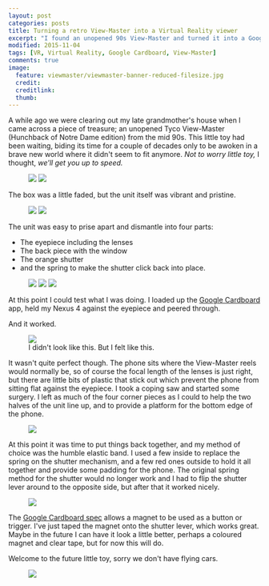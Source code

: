 ```yaml
---
layout: post
categories: posts
title: Turning a retro View-Master into a Virtual Reality viewer
excerpt: "I found an unopened 90s View-Master and turned it into a Google Cardboard viewer"
modified: 2015-11-04
tags: [VR, Virtual Reality, Google Cardboard, View-Master]
comments: true
image:
  feature: viewmaster/viewmaster-banner-reduced-filesize.jpg
  credit: 
  creditlink: 
  thumb: 
---
```


A while ago we were clearing out my late grandmother's house when I came across a piece of treasure; an unopened Tyco View-Master (Hunchback of Notre Dame edition) from the mid 90s. This little toy had been waiting, biding its time for a couple of decades only to be awoken in a brave new world where it didn't seem to fit anymore. <em>Not to worry little toy,</em> I thought, <em>we'll get you up to speed.</em>

<figure class="half">
  <img src="{{ site.url }}/images/viewmaster/viewmaster-box-front.jpg">
  <img src="{{ site.url }}/images/viewmaster/viewmaster-box-side.jpg">
    <figcaption></figcaption>
</figure>

The box was a little faded, but the unit itself was vibrant and pristine.

<figure class="half">
  <img src="{{ site.url }}/images/viewmaster/viewmaster-unit-back.jpg">
  <img src="{{ site.url }}/images/viewmaster/viewmaster-unit-front.jpg">
  <figcaption></figcaption>
</figure>


The unit was easy to prise apart and dismantle into four parts:

- The eyepiece including the lenses
- The back piece with the window
- The orange shutter
- and the spring to make the shutter click back into place.


<figure class="third">
  <img src="{{ site.url }}/images/viewmaster/viewmaster-dismantled-outside.jpg">
  <img src="{{ site.url }}/images/viewmaster/viewmaster-dismantled-inside.jpg">
  <img src="{{ site.url }}/images/viewmaster/viewmaster-spring-and-shutter.jpg">
  <figcaption></figcaption>
</figure>

At this point I could test what I was doing. I loaded up the [Google Cardboard](https://play.google.com/store/apps/details?id=com.google.samples.apps.cardboarddemo) app, held my Nexus 4 against the eyepiece and peered through.

And it worked.

<figure>
  <img src="{{ site.url }}/images/viewmaster/viewmaster-smiling-boy.png">
  <figcaption>I didn't look like this. But I felt like this.</figcaption>
</figure>

It wasn't quite perfect though. The phone sits where the View-Master reels would normally be, so of course the focal length of the lenses is just right, but there are little bits of plastic that stick out which prevent the phone from sitting flat against the eyepiece. I took a coping saw and started some surgery. I left as much of the four corner pieces as I could to help the two halves of the unit line up, and to provide a platform for the bottom edge of the phone.

<figure>
  <img src="{{ site.url }}/images/viewmaster/viewmaster-dismantled-side-view.jpg">
</figure>

At this point it was time to put things back together, and my method of choice was the humble elastic band. I used a few inside to replace the spring on the shutter mechanism, and a few red ones outside to hold it all together and provide some padding for the phone. The original spring method for the shutter would no longer work and I had to flip the shutter lever around to the opposite side, but after that it worked nicely.

<figure>
  <img src="{{ site.url }}/images/viewmaster/viewmaster-shutter.gif">
</figure>

The [Google Cardboard spec](https://www.google.co.uk/get/cardboard/manufacturers/) allows a magnet to be used as a button or trigger. I've just taped the magnet onto the shutter lever, which works great. Maybe in the future I can have it look a little better, perhaps a coloured magnet and clear tape, but for now this will do.

Welcome to the future little toy, sorry we don't have flying cars.
<figure>
  <img src="{{ site.url }}/images/viewmaster/viewmaster-finished-back.jpg">
</figure>
